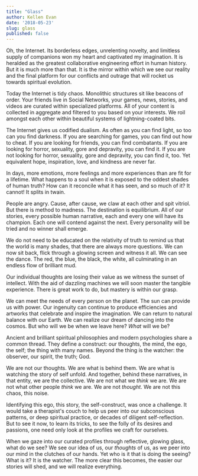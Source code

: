 ```yaml
---
title: "Glass"
author: Kellen Evan
date: '2018-05-23'
slug: glass
published: false
---
```


Oh, the Internet. Its borderless edges, unrelenting novelty, and limitless supply of companions won my heart and captivated my imagination. It is heralded as the greatest collaborative engineering effort in human history. But it is much more than that. It is the mirror within which we see our reality and the final platform for our conflicts and outrage that will rocket us towards spiritual evolution.

Today the Internet is tidy chaos. Monolithic structures sit like beacons of order. Your friends live in Social Networks, your games, news, stories, and videos are curated within specialized platforms. All of your content is collected in aggregate and filtered to you based on your interests. We roil amongst each other within beautiful systems of lightning-coated bits.

The Internet gives us codified dualism. As often as you can find light, so too can you find darkness. If you are searching for games, you can find out how to cheat. If you are looking for friends, you can find combatants. If you are looking for horror, sexuality, gore and depravity, you can find it. If you are not looking for horror, sexuality, gore and depravity, you can find it, too. Yet equivalent hope, inspiration, love, and kindness are never far.

In days, more emotions, more feelings and more experiences than are fit for a lifetime. What happens to a soul when it is exposed to the oddest shades of human truth? How can it reconcile what it has seen, and so much of it? It cannot! It splits in twain.

People are angry. Cause, after cause, we claw at each other and spit vitriol. But there is method to madness. The destination is equilibrium. All of our stories, every possible human narrative, each and every one will have its champion. Each one will contend against the next. Every personality will be tried and no winner shall emerge.

We do not need to be educated on the relativity of truth to remind us that the world is many shades, that there are always more questions. We can now sit back, flick through a glowing screen and witness it all. We can see the dance. The red, the blue, the black, the white, all culminating in an endless flow of brilliant mud.

Our individual thoughts are losing their value as we witness the sunset of intellect. With the aid of dazzling machines we will soon master the tangible experience. There is great work to do, but mastery is within our grasp.

We can meet the needs of every person on the planet. The sun can provide us with power. Our ingenuity can continue to produce efficiencies and artworks that celebrate and inspire the imagination. We can return to natural balance with our Earth. We can realize our dream of dancing into the cosmos. But who will we be when we leave here? _What_ will we be?

Ancient and brilliant spiritual philosophies and modern psychologies share a common thread. They define a construct: our thoughts, the mind, the ego, the self; the thing with many names. Beyond the thing is the watcher: the observer, our spirit, the truth; God.

We are not our thoughts. We are what is behind them. We are what is watching the story of self unfold. And together, behind these narratives, in that entity, we are the collective. We are not what we _think_ we are. We are not what other people _think_ we are. We are not _thought_. We are not this chaos, this noise.

Identifying this ego, this story, the self-construct, was once a challenge. It would take a therapist's couch to help us peer into our subconscious patterns, or deep spiritual practice, or decades of diligent self-reflection. But to see it now, to learn its tricks, to see the folly of its desires and passions, one need only look at the profiles we craft for ourselves.

When we gaze into our curated profiles through reflective, glowing glass, what do we see? We see our idea of us, our _thoughts_ of us, as we peer into our mind in the clutches of our hands. Yet who is it that is doing the seeing? What is it? It is the watcher. The more clear this becomes, the easier our stories will shed, and we will realize everything.
